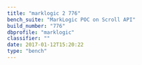 ```yaml
---
title: "marklogic 2 776"
bench_suite: "MarkLogic POC on Scroll API"
build_number: "776"
dbprofile: "marklogic"
classifier: ""
date: 2017-01-12T15:20:22
type: "bench"
---
```


